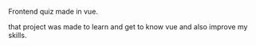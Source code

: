 Frontend quiz made in vue.

that project was made to learn and get to know vue and also improve my skills.
